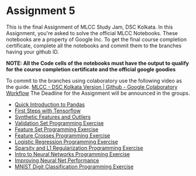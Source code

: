 # Assignment 5
This is the final Assignment of MLCC Study Jam, DSC Kolkata. In this Assignment, you're asked to solve the official MLCC Notebooks. These notebooks are a property of Google Inc.
To get the final course completion certificate, complete all the notebooks and commit them to the branches having your github ID.

**NOTE: All the Code cells of the notebooks must have the output to qualify for the course completion certificate and the official google goodies**

To commit to the branches using colaboratory use the following video as the guide.
[MLCC - DSC Kolkata Version | Github - Google Colaboratory Workflow](https://www.youtube.com/watch?v=Jlhf9eY_0N0)
The Deadline for the Assignment will be announced in the groups.


- [Quick Introduction to Pandas](https://colab.research.google.com/notebooks/mlcc/intro_to_pandas.ipynb?utm_source=mlcc&utm_campaign=colab-external&utm_medium=referral&utm_content=pandas-colab&hl=en)
- [First Steps with Tensorflow](https://colab.research.google.com/notebooks/mlcc/first_steps_with_tensor_flow.ipynb?utm_source=mlcc&utm_campaign=colab-external&utm_medium=referral&utm_content=firststeps-colab&hl=en)
- [Synthetic Features and Outliers](https://colab.research.google.com/notebooks/mlcc/synthetic_features_and_outliers.ipynb?utm_source=mlcc&utm_campaign=colab-external&utm_medium=referral&utm_content=syntheticfeatures-colab&hl=en)
- [Validation Set Programming Exercise](https://colab.research.google.com/notebooks/mlcc/validation.ipynb?utm_source=mlcc&utm_campaign=colab-external&utm_medium=referral&utm_content=validation-colab&hl=en)
- [Feature Set Programming Exercise](https://colab.research.google.com/notebooks/mlcc/feature_sets.ipynb?utm_source=mlcc&utm_campaign=colab-external&utm_medium=referral&utm_content=featuresets-colab&hl=en)
- [Feature Crosses Programming Exercise](https://colab.research.google.com/notebooks/mlcc/feature_crosses.ipynb?utm_source=mlcc&utm_campaign=colab-external&utm_medium=referral&utm_content=featurecrosses-colab&hl=en)
- [Logistic Regression Programming Exercise](https://colab.research.google.com/notebooks/mlcc/logistic_regression.ipynb?utm_source=mlcc&utm_campaign=colab-external&utm_medium=referral&utm_content=logisticregression-colab&hl=en)
- [Sparsity and L1 Regularization Programming Exercise](https://colab.research.google.com/notebooks/mlcc/sparsity_and_l1_regularization.ipynb?utm_source=mlcc&utm_campaign=colab-external&utm_medium=referral&utm_content=l1regularization-colab&hl=en)
- [Intro to Neural Networks Programming Exercise](https://colab.research.google.com/notebooks/mlcc/intro_to_neural_nets.ipynb?utm_source=mlcc&utm_campaign=colab-external&utm_medium=referral&utm_content=introneuralnets-colab&hl=en)
- [Improving Neural Net Performance](https://colab.research.google.com/notebooks/mlcc/improving_neural_net_performance.ipynb?utm_source=mlcc&utm_campaign=colab-external&utm_medium=referral&utm_content=improvingneuralnets-colab&hl=en)
- [MNIST Digit Classification Programming Exercise](https://colab.research.google.com/notebooks/mlcc/multi-class_classification_of_handwritten_digits.ipynb?utm_source=mlcc&utm_campaign=colab-external&utm_medium=referral&utm_content=multiclass-colab&hl=en)
